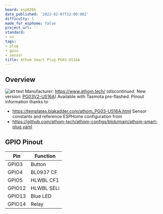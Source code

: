 ```yaml
---
board: esp8266
date_published: '2022-02-07T12:00:00Z'
difficulty: 1
made_for_esphome: false
project_url: ''
standard:
- us
tags:
- plug
- gpio
- sensor
title: Athom Smart Plug PG03-US16A
---
```


## Overview

![alt text](athom_PG03-US16A.webp "Athom Smart Plug PG03-US16A")
Manufacturer: <https://www.athom.tech/> (*discontinued*. New version:
[PG03V2-US16A](https://templates.blakadder.com/athom_PG03V2-US16A-TAS))
Available with Tasmota pre-flashed.
Pinout information thanks to
- <https://templates.blakadder.com/athom_PG03-US16A.html>
Sensor constants and reference ESPHome configuration from
- <https://github.com/athom-tech/athom-configs/blob/main/athom-smart-plug.yaml>

## GPIO Pinout

| Pin    | Function            |
| ------ | ------------------- |
| GPIO3  | Button              |
| GPIO4  | BL0937 CF           |
| GPIO5  | HLWBL CF1           |
| GPIO12 | HLWBL SELi          |
| GPIO13 | Blue LED            |
| GPIO14 | Relay               |